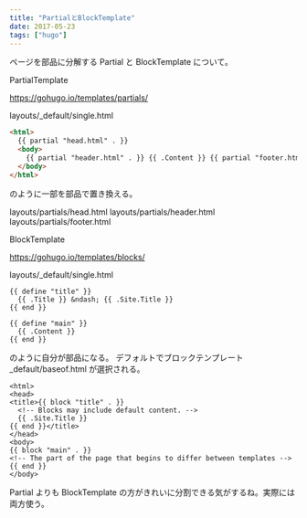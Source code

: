 ```yaml
---
title: "PartialとBlockTemplate"
date: 2017-05-23
tags: ["hugo"]
---
```


ページを部品に分解する Partial と BlockTemplate について。

PartialTemplate

https://gohugo.io/templates/partials/

layouts/\_default/single.html

```html
<html>
  {{ partial "head.html" . }}
  <body>
    {{ partial "header.html" . }} {{ .Content }} {{ partial "footer.html" . }}
  </body>
</html>
```

のように一部を部品で置き換える。

layouts/partials/head.html
layouts/partials/header.html
layouts/partials/footer.html

BlockTemplate

https://gohugo.io/templates/blocks/

layouts/\_default/single.html

```
{{ define "title" }}
  {{ .Title }} &ndash; {{ .Site.Title }}
{{ end }}

{{ define "main" }}
  {{ .Content }}
{{ end }}
```

のように自分が部品になる。
デフォルトでブロックテンプレート\_default/baseof.html が選択される。

```
<html>
<head>
<title>{{ block "title" . }}
  <!-- Blocks may include default content. -->
  {{ .Site.Title }}
{{ end }}</title>
</head>
<body>
{{ block "main" . }}
<!-- The part of the page that begins to differ between templates -->
{{ end }}
</body>
```

Partial よりも BlockTemplate の方がきれいに分割できる気がするね。実際には両方使う。
